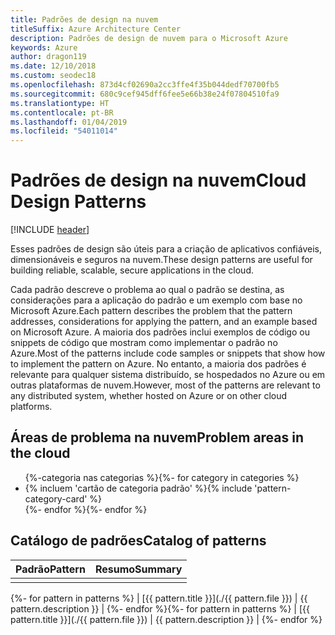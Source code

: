 ```yaml
---
title: Padrões de design na nuvem
titleSuffix: Azure Architecture Center
description: Padrões de design de nuvem para o Microsoft Azure
keywords: Azure
author: dragon119
ms.date: 12/10/2018
ms.custom: seodec18
ms.openlocfilehash: 873d4cf02690a2cc3ffe4f35b044dedf70700fb5
ms.sourcegitcommit: 680c9cef945dff6fee5e66b38e24f07804510fa9
ms.translationtype: HT
ms.contentlocale: pt-BR
ms.lasthandoff: 01/04/2019
ms.locfileid: "54011014"
---
```

# <a name="cloud-design-patterns"></a><span data-ttu-id="2fdbe-104">Padrões de design na nuvem</span><span class="sxs-lookup"><span data-stu-id="2fdbe-104">Cloud Design Patterns</span></span>

[!INCLUDE [header](../../_includes/header.md)]

<span data-ttu-id="2fdbe-105">Esses padrões de design são úteis para a criação de aplicativos confiáveis, dimensionáveis e seguros na nuvem.</span><span class="sxs-lookup"><span data-stu-id="2fdbe-105">These design patterns are useful for building reliable, scalable, secure applications in the cloud.</span></span>

<span data-ttu-id="2fdbe-106">Cada padrão descreve o problema ao qual o padrão se destina, as considerações para a aplicação do padrão e um exemplo com base no Microsoft Azure.</span><span class="sxs-lookup"><span data-stu-id="2fdbe-106">Each pattern describes the problem that the pattern addresses, considerations for applying the pattern, and an example based on Microsoft Azure.</span></span> <span data-ttu-id="2fdbe-107">A maioria dos padrões inclui exemplos de código ou snippets de código que mostram como implementar o padrão no Azure.</span><span class="sxs-lookup"><span data-stu-id="2fdbe-107">Most of the patterns include code samples or snippets that show how to implement the pattern on Azure.</span></span> <span data-ttu-id="2fdbe-108">No entanto, a maioria dos padrões é relevante para qualquer sistema distribuído, se hospedados no Azure ou em outras plataformas de nuvem.</span><span class="sxs-lookup"><span data-stu-id="2fdbe-108">However, most of the patterns are relevant to any distributed system, whether hosted on Azure or on other cloud platforms.</span></span>

## <a name="problem-areas-in-the-cloud"></a><span data-ttu-id="2fdbe-109">Áreas de problema na nuvem</span><span class="sxs-lookup"><span data-stu-id="2fdbe-109">Problem areas in the cloud</span></span>

<!-- markdownlint-disable MD033 -->

<ul id="categories" class="panel">
<span data-ttu-id="2fdbe-110">{%-categoria nas categorias %}</span><span class="sxs-lookup"><span data-stu-id="2fdbe-110">{%- for category in categories %}</span></span>
    <li>
    <span data-ttu-id="2fdbe-111">{% incluem 'cartão de categoria padrão' %}</span><span class="sxs-lookup"><span data-stu-id="2fdbe-111">{% include 'pattern-category-card' %}</span></span>
    </li>
<span data-ttu-id="2fdbe-112">{%- endfor %}</span><span class="sxs-lookup"><span data-stu-id="2fdbe-112">{%- endfor %}</span></span>
</ul>

<!-- markdownlint-enable MD033 -->

## <a name="catalog-of-patterns"></a><span data-ttu-id="2fdbe-113">Catálogo de padrões</span><span class="sxs-lookup"><span data-stu-id="2fdbe-113">Catalog of patterns</span></span>

| <span data-ttu-id="2fdbe-114">Padrão</span><span class="sxs-lookup"><span data-stu-id="2fdbe-114">Pattern</span></span> | <span data-ttu-id="2fdbe-115">Resumo</span><span class="sxs-lookup"><span data-stu-id="2fdbe-115">Summary</span></span> |
|---------|---------|
|         |         |

<span data-ttu-id="2fdbe-116">{%- for pattern in patterns %} | [{{ pattern.title }}](./{{ pattern.file }}) | {{ pattern.description }} | {%- endfor %}</span><span class="sxs-lookup"><span data-stu-id="2fdbe-116">{%- for pattern in patterns %} | [{{ pattern.title }}](./{{ pattern.file }}) | {{ pattern.description }} | {%- endfor %}</span></span>
